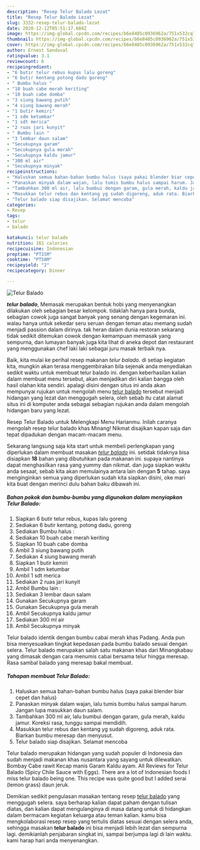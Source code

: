```yaml
---
description: "Resep Telur Balado Lezat"
title: "Resep Telur Balado Lezat"
slug: 3332-resep-telur-balado-lezat
date: 2020-12-12T05:51:17.604Z
image: https://img-global.cpcdn.com/recipes/b6e8485c0936962a/751x532cq70/telur-balado-foto-resep-utama.jpg
thumbnail: https://img-global.cpcdn.com/recipes/b6e8485c0936962a/751x532cq70/telur-balado-foto-resep-utama.jpg
cover: https://img-global.cpcdn.com/recipes/b6e8485c0936962a/751x532cq70/telur-balado-foto-resep-utama.jpg
author: Ernest Sandoval
ratingvalue: 3.1
reviewcount: 6
recipeingredient:
- "6 butir telur rebus kupas lalu goreng"
- "6 butir kentang potong dadu goreng"
- " Bumbu halus "
- "10 buah cabe merah keriting"
- "10 buah cabe domba"
- "3 siung bawang putih"
- "4 siung bawang merah"
- "1 butir kemiri"
- "1 sdm ketumbar"
- "1 sdt merica"
- "2 ruas jari kunyit"
- " Bumbu lain "
- "3 lembar daun salam"
- "Secukupnya garam"
- "Secukupnya gula merah"
- "Secukupnya kaldu jamur"
- "300 ml air"
- "Secukupnya minyak"
recipeinstructions:
- "Haluskan semua bahan-bahan bumbu halus (saya pakai blender biar cepet dan halus)"
- "Panaskan minyak dalam wajan, lalu tumis bumbu halus sampai harum. Jangan lupa masukkan daun salam."
- "Tambahkan 300 ml air, lalu bumbui dengan garam, gula merah, kaldu jamur. Koreksi rasa, tunggu sampai mendidih."
- "Masukkan telur rebus dan kentang yg sudah digoreng, aduk rata. Biarkan bumbu meresap dan menyusut."
- "Telur balado siap disajikan. Selamat mencoba"
categories:
- Resep
tags:
- telur
- balado

katakunci: telur balado 
nutrition: 161 calories
recipecuisine: Indonesian
preptime: "PT15M"
cooktime: "PT58M"
recipeyield: "2"
recipecategory: Dinner

---
```



![Telur Balado](https://img-global.cpcdn.com/recipes/b6e8485c0936962a/751x532cq70/telur-balado-foto-resep-utama.jpg)

<b><i>telur balado</i></b>, Memasak merupakan bentuk hobi yang menyenangkan dilakukan oleh sebagian besar kelompok. tidaklah hanya para bunda, sebagian cowok juga sangat banyak yang senang dengan kegemaran ini. walau hanya untuk sekedar seru seruan dengan teman atau memang sudah menjadi passion dalam dirinya. tak heran dalam dunia restoran sekarang tidak sedikit ditemukan cowok dengan kemampuan memasak yang sempurna, dan lumayan banyak juga kita lihat di aneka depot dan restaurant yang menggunakan chef laki laki sebagai juru masak terbaik nya.

Baik, kita mulai ke perihal resep makanan <i>telur balado</i>. di setiap kegiatan kita, mungkin akan terasa menggembirakan bila sejenak anda menyediakan sedikit waktu untuk membuat telur balado ini. dengan keberhasilan kalian dalam membuat menu tersebut, akan menjadikan diri kalian bangga oleh hasil olahan kita sendiri. apalagi disini dengan situs ini anda akan mempunyai rujukan untuk mengolah menu <u>telur balado</u> tersebut menjadi hidangan yang lezat dan menggugah selera, oleh sebab itu catat alamat situs ini di komputer anda sebagai sebagian rujukan anda dalam mengolah hidangan baru yang lezat.

Resep Telur Balado untuk Melengkapi Menu Harianmu. Inilah caranya mengolah resep telur balado khas Minang! Nikmat disajikan kapan saja dan tepat dipadukan dengan macam-macam menu.


Sekarang langsung saja kita start untuk membeli perlengkapan yang diperlukan dalam membuat masakan <u><i>telur balado</i></u> ini. setidak tidaknya bisa disiapkan <b>18</b> bahan yang dibutuhkan pada makanan ini. supaya nantinya dapat menghasilkan rasa yang yummy dan nikmat. dan juga siapkan waktu anda sesaat, sebab kita akan memulainya antara lain dengan <b>5</b> tahap. saya menginginkan semua yang diperlukan sudah kita siapkan disini, oke mari kita buat dengan merinci dulu bahan baku dibawah ini.

<!--inarticleads1-->

##### Bahan pokok dan bumbu-bumbu yang digunakan dalam menyiapkan Telur Balado:

1. Siapkan 6 butir telur rebus, kupas lalu goreng
1. Sediakan 6 butir kentang, potong dadu, goreng
1. Sediakan  Bumbu halus :
1. Sediakan 10 buah cabe merah keriting
1. Siapkan 10 buah cabe domba
1. Ambil 3 siung bawang putih
1. Sediakan 4 siung bawang merah
1. Siapkan 1 butir kemiri
1. Ambil 1 sdm ketumbar
1. Ambil 1 sdt merica
1. Sediakan 2 ruas jari kunyit
1. Ambil  Bumbu lain :
1. Sediakan 3 lembar daun salam
1. Gunakan Secukupnya garam
1. Gunakan Secukupnya gula merah
1. Ambil Secukupnya kaldu jamur
1. Sediakan 300 ml air
1. Ambil Secukupnya minyak


Telur balado identik dengan bumbu cabai merah khas Padang. Anda pun bisa menyesuaikan tingkat kepedasan pada bumbu balado sesuai dengan selera. Telur balado merupakan salah satu makanan khas dari Minangkabau yang dimasak dengan cara menumis cabai bersama telur hingga meresap. Rasa sambal balado yang meresap bakal membuat. 

<!--inarticleads2-->

##### Tahapan membuat Telur Balado:

1. Haluskan semua bahan-bahan bumbu halus (saya pakai blender biar cepet dan halus)
1. Panaskan minyak dalam wajan, lalu tumis bumbu halus sampai harum. Jangan lupa masukkan daun salam.
1. Tambahkan 300 ml air, lalu bumbui dengan garam, gula merah, kaldu jamur. Koreksi rasa, tunggu sampai mendidih.
1. Masukkan telur rebus dan kentang yg sudah digoreng, aduk rata. Biarkan bumbu meresap dan menyusut.
1. Telur balado siap disajikan. Selamat mencoba


Telur balado merupakan hidangan yang sudah populer di Indonesia dan sudah menjadi makanan khas nusantara yang sayang untuk dilewatkan. Bombay Cabe rawit Kecap manis Garam Kaldu ayam. All Reviews for Telur Balado (Spicy Chile Sauce with Eggs). There are a lot of Indonesian foods I miss telur balado being one. This recipe was quite good but I added serai (lemon grass) daun jeruk. 

Demikian sedikit pengulasan masakan tentang resep <u>telur balado</u> yang menggugah selera. saya berharap kalian dapat paham dengan tulisan diatas, dan kalian dapat mengulanginya di masa datang untuk di hidangkan dalam bermacam kegiatan keluarga atau teman kalian. kamu bisa mengkolaborasi resep resep yang tertulis diatas sesuai dengan selera anda, sehingga masakan <b>telur balado</b> ini bisa menjadi lebih lezat dan sempurna lagi. demikianlah penjabaran singkat ini, sampai berjumpa lagi di lain waktu. kami harap hari anda menyenangkan.
